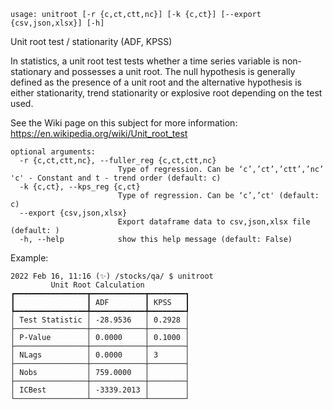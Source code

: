 ```text
usage: unitroot [-r {c,ct,ctt,nc}] [-k {c,ct}] [--export {csv,json,xlsx}] [-h]
```

Unit root test / stationarity (ADF, KPSS)

In statistics, a unit root test tests whether a time series variable is non-stationary and possesses a unit root. The null hypothesis is generally defined as the presence of a unit root and the alternative hypothesis is either stationarity, trend stationarity or explosive root depending on the test used. 

See the Wiki page on this subject for more information: https://en.wikipedia.org/wiki/Unit_root_test

```
optional arguments:
  -r {c,ct,ctt,nc}, --fuller_reg {c,ct,ctt,nc}
                        Type of regression. Can be ‘c’,’ct’,’ctt’,’nc’ 'c' - Constant and t - trend order (default: c)
  -k {c,ct}, --kps_reg {c,ct}
                        Type of regression. Can be ‘c’,’ct' (default: c)
  --export {csv,json,xlsx}
                        Export dataframe data to csv,json,xlsx file (default: )
  -h, --help            show this help message (default: False)
```

Example:
```
2022 Feb 16, 11:16 (✨) /stocks/qa/ $ unitroot
         Unit Root Calculation
┏━━━━━━━━━━━━━━━━┳━━━━━━━━━━━━┳━━━━━━━━┓
┃                ┃ ADF        ┃ KPSS   ┃
┡━━━━━━━━━━━━━━━━╇━━━━━━━━━━━━╇━━━━━━━━┩
│ Test Statistic │ -28.9536   │ 0.2928 │
├────────────────┼────────────┼────────┤
│ P-Value        │ 0.0000     │ 0.1000 │
├────────────────┼────────────┼────────┤
│ NLags          │ 0.0000     │ 3      │
├────────────────┼────────────┼────────┤
│ Nobs           │ 759.0000   │        │
├────────────────┼────────────┼────────┤
│ ICBest         │ -3339.2013 │        │
└────────────────┴────────────┴────────┘
```
